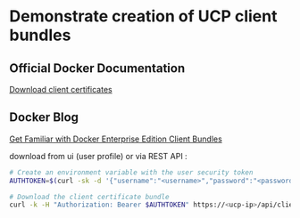 # Demonstrate creation of UCP client bundles

## Official Docker Documentation
[Download client certificates](https://docs.docker.com/datacenter/ucp/2.2/guides/user/access-ucp/cli-based-access/#download-client-certificates)

## Docker Blog
[Get Familiar with Docker Enterprise Edition Client Bundles](https://blog.docker.com/2017/09/get-familiar-docker-enterprise-edition-client-bundles/)

download from ui (user profile) or via REST API :

```bash
# Create an environment variable with the user security token
AUTHTOKEN=$(curl -sk -d '{"username":"<username>","password":"<password>"}' https://<ucp-ip>/auth/login | jq -r .auth_token)

# Download the client certificate bundle
curl -k -H "Authorization: Bearer $AUTHTOKEN" https://<ucp-ip>/api/clientbundle -o bundle.zip
```

